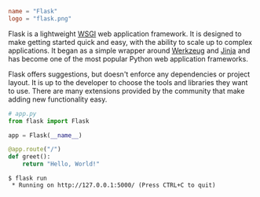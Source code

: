 ~~~~toml
name = "Flask"
logo = "flask.png"
~~~~

Flask is a lightweight [WSGI][] web application framework. It is designed to make
getting started quick and easy, with the ability to scale up to complex
applications. It began as a simple wrapper around [Werkzeug][] and [Jinja][] and
has become one of the most popular Python web application frameworks.

Flask offers suggestions, but doesn't enforce any dependencies or project
layout. It is up to the developer to choose the tools and libraries they want to
use. There are many extensions provided by the community that make adding new
functionality easy.

[WSGI]: https://wsgi.readthedocs.io
[Werkzeug]: https://palletsprojects.com/p/werkzeug/
[Jinja]: https://palletsprojects.com/p/jinja/

```python
# app.py
from flask import Flask

app = Flask(__name__)

@app.route("/")
def greet():
    return "Hello, World!"
```

```
$ flask run
 * Running on http://127.0.0.1:5000/ (Press CTRL+C to quit)
```
